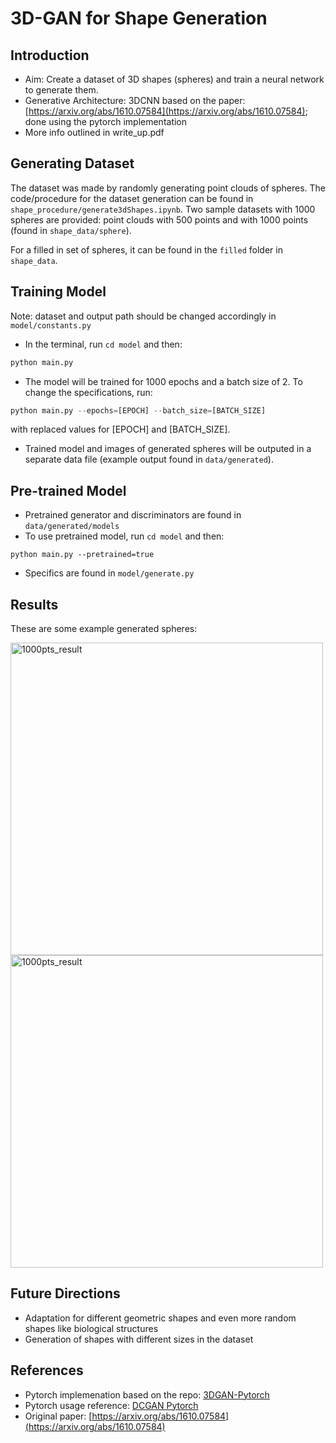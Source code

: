 # 3D-GAN for Shape Generation

## Introduction
* Aim: Create a dataset of 3D shapes (spheres) and train a neural network to generate them.
* Generative Architecture: 3DCNN based on the paper: [https://arxiv.org/abs/1610.07584](https://arxiv.org/abs/1610.07584); done using the pytorch implementation
* More info outlined in write_up.pdf

## Generating Dataset
The dataset was made by randomly generating point clouds of spheres. The code/procedure for the dataset generation can be found in ```shape_procedure/generate3dShapes.ipynb```. Two sample datasets with 1000 spheres are provided: point clouds with 500 points and with 1000 points (found in ```shape_data/sphere```).

For a filled in set of spheres, it can be found in the `filled` folder in `shape_data`.

## Training Model
Note: dataset and output path should be changed accordingly in ```model/constants.py```
* In the terminal, run `cd model` and then:
```python
python main.py
```
* The model will be trained for 1000 epochs and a batch size of 2. To change the specifications, run:
```python
python main.py --epochs=[EPOCH] --batch_size=[BATCH_SIZE]
```
with replaced values for [EPOCH] and [BATCH_SIZE].
* Trained model and images of generated spheres will be outputed in a separate data file (example output found in ```data/generated```).

## Pre-trained Model
* Pretrained generator and discriminators are found in ```data/generated/models```
* To use pretrained model, run `cd model` and then:
```
python main.py --pretrained=true
```
* Specifics are found in ```model/generate.py```

## Results
These are some example generated spheres:

<img src="data/generated/pretrained_generated/pretrained_generated0.png.png" alt="1000pts_result" width="500"/>

<img src="data/generated/pretrained_generated/pretrained_generated8.png.png" alt="1000pts_result" width="500"/>

## Future Directions
* Adaptation for different geometric shapes and even more random shapes like biological structures
* Generation of shapes with different sizes in the dataset

## References
* Pytorch implemenation based on the repo: [3DGAN-Pytorch](https://github.com/rimchang/3DGAN-Pytorch/tree/master)
* Pytorch usage reference: [DCGAN Pytorch](https://pytorch.org/tutorials/beginner/dcgan_faces_tutorial.html)
* Original paper: [https://arxiv.org/abs/1610.07584](https://arxiv.org/abs/1610.07584)



